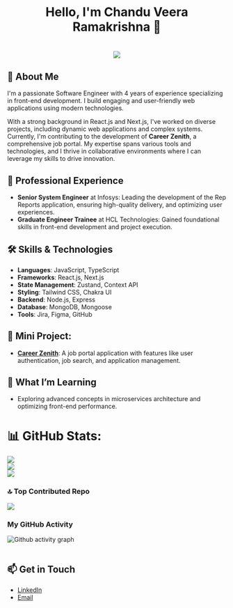 
<h1 align="center">Hello, I'm Chandu Veera Ramakrishna 👋</h1>
<!-- introduction -->
<h1 align="center">
  <a href="https://git.io/typing-svg">
    <img src="https://readme-typing-svg.herokuapp.com/?lines=Full+Stack+Developer;+Frontend+Developer;&center=true&size=31">
  </a
</h1>

## 🚀 About Me

I'm a passionate Software Engineer with 4 years of experience specializing in front-end development. I build engaging and user-friendly web applications using modern technologies.

With a strong background in React.js and Next.js, I've worked on diverse projects, including dynamic web applications and complex systems. Currently, I'm contributing to the development of **Career Zenith**, a comprehensive job portal. My expertise spans various tools and technologies, and I thrive in collaborative environments where I can leverage my skills to drive innovation.

## 💼 Professional Experience

- **Senior System Engineer** at Infosys: Leading the development of the Rep Reports application, ensuring high-quality delivery, and optimizing user experiences.
- **Graduate Engineer Trainee** at HCL Technologies: Gained foundational skills in front-end development and project execution.

## 🛠️ Skills & Technologies

- **Languages**: JavaScript, TypeScript
- **Frameworks**: React.js, Next.js
- **State Management**: Zustand, Context API
- **Styling**: Tailwind CSS, Chakra UI
- **Backend**: Node.js, Express
- **Database**: MongoDB, Mongoose
- **Tools**: Jira, Figma, GitHub

## 🌟 Mini Project:

- **[Career Zenith](https://career-zenith.vercel.app)**: A job portal application with features like user authentication, job search, and application management.

## 🌱 What I’m Learning

- Exploring advanced concepts in microservices architecture and optimizing front-end performance.
# 📊 GitHub Stats:
![](https://github-readme-stats.vercel.app/api?username=Ramakrishnachandu&theme=dark&hide_border=false&include_all_commits=false&count_private=false)<br/>
![](https://github-readme-streak-stats.herokuapp.com/?user=Ramakrishnachandu&theme=dark&hide_border=false)<br/>
![](https://github-readme-stats.vercel.app/api/top-langs/?username=Ramakrishnachandu&theme=dark&hide_border=false&include_all_commits=false&count_private=false&layout=compact)<br/>

### 🔝 Top Contributed Repo
![](https://github-contributor-stats.vercel.app/api?username=Ramakrishnachandu&limit=6&theme=dark&combine_all_yearly_contributions=true)<br/>

### My GitHub Activity

![Github activity graph](https://github-readme-activity-graph.vercel.app/graph?username=Ramakrishnachandu&bg_color=00073d&color=ffffff&line=ffffff&point=1100ff&area=true&hide_border=true) <br /><br />

## 📫 Get in Touch

- [LinkedIn](https://www.linkedin.com/in/krish4u/)
- [Email](mailto:ramakrishnachadnu43@gmail.com)

